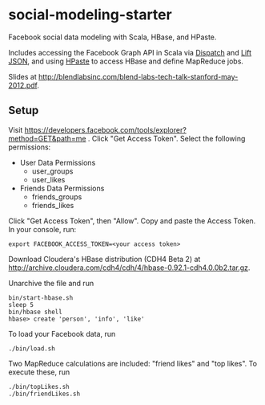 social-modeling-starter
=======================

Facebook social data modeling with Scala, HBase, and HPaste.

Includes accessing the Facebook Graph API in Scala via
[Dispatch](http://dispatch.databinder.net/Dispatch.html) and [Lift
JSON](https://github.com/lift/framework/tree/master/core/json), and
using [HPaste](https://github.com/GravityLabs/HPaste) to access HBase
and define MapReduce jobs.

Slides at http://blendlabsinc.com/blend-labs-tech-talk-stanford-may-2012.pdf.

Setup
-----------------------

Visit https://developers.facebook.com/tools/explorer?method=GET&path=me .
Click "Get Access Token". Select the following permissions:
* User Data Permissions
    * user_groups
    * user_likes
* Friends Data Permissions
    * friends_groups
    * friends_likes

Click "Get Access Token", then "Allow". Copy and paste the Access Token.
In your console, run:

    export FACEBOOK_ACCESS_TOKEN=<your access token>

Download Cloudera's HBase distribution (CDH4 Beta 2) at
http://archive.cloudera.com/cdh4/cdh/4/hbase-0.92.1-cdh4.0.0b2.tar.gz.

Unarchive the file and run

    bin/start-hbase.sh
    sleep 5
    bin/hbase shell
    hbase> create 'person', 'info', 'like'

To load your Facebook data, run

    ./bin/load.sh

Two MapReduce calculations are included: "friend likes" and "top
likes". To execute these, run

    ./bin/topLikes.sh
    ./bin/friendLikes.sh
